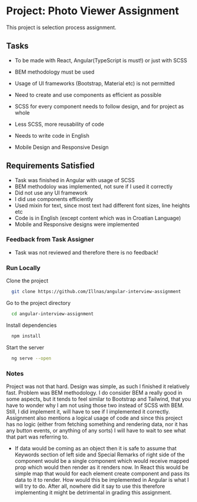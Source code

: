 
# Project: Photo Viewer Assignment 

This project is selection process assignment.




## Tasks

- To be made with React, Angular(TypeScript is must!) or just with SCSS
  
- BEM methodology must be used
- Usage of UI frameworks (Bootstrap, Material etc) is not permitted
- Need to create and use components as efficient as possible
- SCSS for every component needs to follow design, and for project as whole
- Less SCSS, more reusability of code
- Needs to write code in English
- Mobile Design and Responsive Design






## Requirements Satisfied

- Task was finished in Angular with usage of SCSS
- BEM methodoloy was implemented, not sure if I used it correctly
- Did not use any UI framework
- I did use components efficiently
- Used mixin for text, since most text had different font sizes, line heights etc 
- Code is in English (except content which was in Croatian Language)
- Mobile and Responsive designs were implemented



### Feedback from Task Assigner

- Task was not reviewed and therefore there is no feedback!




### Run Locally

Clone the project

```bash
  git clone https://github.com/Illnas/angular-interview-assignment
```

Go to the project directory

```bash
  cd angular-interview-assignment
```

Install dependencies

```bash
  npm install
```

Start the server

```bash
  ng serve --open
```


### Notes

Project was not that hard. Design was simple, as such I finished it relatively fast.
Problem was BEM methodology. I do consider BEM a really good in some aspects, but it 
tends to feel similar to Bootstrap and Tailwind, that you have to wonder why I am not 
using those two instead of SCSS with BEM. Still, I did implement it, will have to 
see if I implemented it correctly. Assignment also mentions a logical usage of code
and since this project has no logic (either from fetching something and rendering data,
nor it has any button events, or anything of any sorts) I will have to wait to see what that 
part was referring to.

- If data would be coming as an object then it is safe to assume that Keywords section
  of left side and Special Remarks of right side of the component would be a single component
  which would receive mapped prop which would then render as it renders now. In React this would be 
  simple map that would for each element create component and pass its data to it to render.
  How would this be implemented in Angular is what I will try to do. After all, nowhere did it say to use this
  therefore implementing it might be detrimental in grading this assignment.


